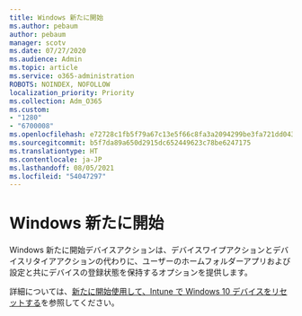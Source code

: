 ```yaml
---
title: Windows 新たに開始
ms.author: pebaum
author: pebaum
manager: scotv
ms.date: 07/27/2020
ms.audience: Admin
ms.topic: article
ms.service: o365-administration
ROBOTS: NOINDEX, NOFOLLOW
localization_priority: Priority
ms.collection: Adm_O365
ms.custom:
- "1280"
- "6700008"
ms.openlocfilehash: e72728c1fb5f79a67c13e5f66c8fa3a2094299be3fa721dd043e549fe0dff278
ms.sourcegitcommit: b5f7da89a650d2915dc652449623c78be6247175
ms.translationtype: HT
ms.contentlocale: ja-JP
ms.lasthandoff: 08/05/2021
ms.locfileid: "54047297"
---
```

# <a name="windows-fresh-start"></a>Windows 新たに開始

Windows 新たに開始デバイスアクションは、デバイスワイプアクションとデバイスリタイアアクションの代わりに、ユーザーのホームフォルダーアプリおよび設定と共にデバイスの登録状態を保持するオプションを提供します。

詳細については、[新たに開始使用して、Intune で Windows 10 デバイスをリセットする](https://docs.microsoft.com/intune/device-fresh-start)を参照してください。